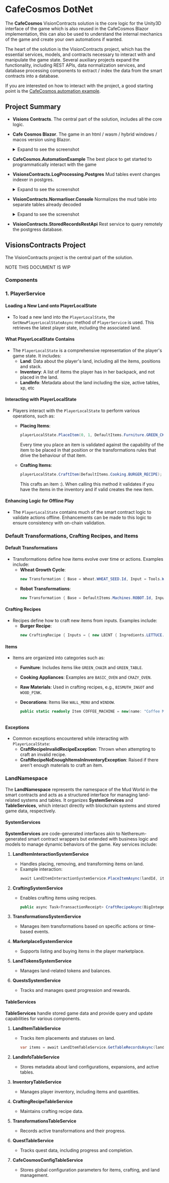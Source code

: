 # CafeCosmos DotNet

The **CafeCosmos** VisionContracts solution is the core logic for the Unity3D interface of the game which is also reused in the CafeCosmos Blazor implementation, this can also be used to understand the internal mechanics of the game and create your own automations if wanted.

The heart of the solution is the VisionContracts project, which has the essential services, models, and contracts necessary to interact with and manipulate the game state. Several auxiliary projects expand the functionality, including REST APIs, data normalization services, and database processing components to extract / index the data from the smart contracts into a database. 

If you are interested on how to interact with the project, a good starting point is the [CafeCosmos automation example](CafeCosmos.AutomationExample/Readme.md). 

## Project Summary
* **Visions Contracts**. The central part of the solution, includes all the core logic.
* **Cafe Cosmos Blazor**. The game in an html / wasm / hybrid windows / macos version using Blazor.
  <details>
    <summary>Expand to see the screenshot</summary>
    
    ![image](https://github.com/user-attachments/assets/6abbbfcc-d65f-44b7-b17e-d4879f13adfa)
  
  </details>
* **CafeCosmos.AutomationExample** The best place to get started to programmatically interact with the game
* **VisionsContracts.LogProcessing.Postgres** Mud tables event changes indexer in postgres.
  <details>
    <summary>Expand to see the screenshot</summary>
    
    ![image](https://github.com/user-attachments/assets/4880451e-ea74-455f-9edb-9341808b1bcf)
  
  </details>
 
* **VisionContracts.Normarliser.Console** Normalizes the mud table into separate tables already decoded
   <details>
    <summary>Expand to see the screenshot</summary>
    
    ![image](https://github.com/user-attachments/assets/e6d05285-2bfb-4ef6-accb-d3025038ad24)
  
  </details>
 
* **VisionContracts.StoredRecordsRestApi** Rest service to query remotely the postgress database.

## VisionsContracts Project

The VisionContracts project is the central part of the solution.

NOTE THIS DOCUMENT IS WIP

### Components
### 1. PlayerService

#### Loading a New Land onto PlayerLocalState
- To load a new land into the `PlayerLocalState`, the `GetNewPlayerLocalStateAsync` method of `PlayerService` is used. This retrieves the latest player state, including the associated land.

#### What PlayerLocalState Contains
- The `PlayerLocalState` is a comprehensive representation of the player's game state. It includes:
  - **Land**: Data about the player's land, including all the items, positions and stack.
  - **Inventory**: A list of items the player has in her backpack, and not placed in the land.
  - **LandInfo**: Metadata about the land including the size, active tables, xp, etc

#### Interacting with PlayerLocalState
- Players interact with the `PlayerLocalState` to perform various operations, such as:
  - **Placing Items**:
    ```csharp
    playerLocalState.PlaceItem(0, 1, DefaultItems.Furniture.GREEN_CHAIR.Id);
    ```
    Every time you place an item is validated against the capability of the item to be placed in that position or the transformations rules that drive the behaviour of that item.

  - **Crafting Items**:
    ```csharp
    playerLocalState.CraftItem(DefaultItems.Cooking.BURGER_RECIPE);
    ```
    This crafts an item :). When calling this method it validates if you have the items in the inventory and if valid creates the new item.
 
#### Enhancing Logic for Offline Play
- The `PlayerLocalState` contains much of the smart contract logic to validate actions offline. Enhancements can be made to this logic to ensure consistency with on-chain validation.

### Default Transformations, Crafting Recipes, and Items

#### Default Transformations
- Transformations define how items evolve over time or actions. Examples include:
  - **Wheat Growth Cycle**:
    ```csharp
    new Transformation { Base = Wheat.WHEAT_SEED.Id, Input = Tools.WATERING_CAN_FULL.Id, Next = Wheat.WHEAT_SMALL.Id, UnlockTime = 120, Yield = Ingredients.WHEAT.Id };
    ```
  - **Robot Transformations**:
    ```csharp
    new Transformation { Base = DefaultItems.Machines.ROBOT.Id, Input = DefaultItems.Ingredients.RASPBERRY.Id, Next = DefaultItems.Machines.ROBOT_MAKING_MEAT.Id, Yield = DefaultItems.Ingredients.MEAT.Id };
    ```

#### Crafting Recipes
- Recipes define how to craft new items from inputs. Examples include:
  - **Burger Recipe**:
    ```csharp
    new CraftingRecipe { Inputs = { new LBINT { Ingredients.LETTUCE.Id, Ingredients.CHEESE.Id }, new LBINT { Ingredients.MEAT.Id, Ingredients.TOMATO.Id }, new LBINT { Ingredients.DOUGH.Id } }, Output = Recipes.BURGER, XP = 4 };
    ```
#### Items
- Items are organized into categories such as:
  - **Furniture**: Includes items like `GREEN_CHAIR` and `GREEN_TABLE`.
  - **Cooking Appliances**: Examples are `BASIC_OVEN` and `CRAZY_OVEN`.
  - **Raw Materials**: Used in crafting recipes, e.g., `BISMUTH_INGOT` and `WOOD_PINK`.
  - **Decorations**: Items like `WALL_MENU` and `WINDOW`.

     ```csharp
    public static readonly Item COFFEE_MACHINE = new(name: "Coffee Machine", id: 79, category: ItemCategory.Cooking, isTool: false, isPlaceable: false, isRotatable: true, isInventory: true, isRemovable: true);
   ```
#### Exceptions
- Common exceptions encountered while interacting with `PlayerLocalState`:
  - **CraftRecipeInvalidRecipeException**: Thrown when attempting to craft an invalid recipe.
  - **CraftRecipeNoEnoughItemsInInventoryException**: Raised if there aren't enough materials to craft an item.

### LandNamespace

The **LandNamespace** represents the namespace of the Mud World in the smart contracts and acts as a structured interface for managing land-related systems and tables. It organizes **SystemServices** and **TableServices**, which interact directly with blockchain systems and stored game data, respectively.

#### SystemServices
**SystemServices** are code-generated interfaces akin to Nethereum-generated smart contract wrappers but extended with business logic and models to manage dynamic behaviors of the game. Key services include:

1. **LandItemInteractionSystemService**
   - Handles placing, removing, and transforming items on land.
   - Example interaction:
     ```csharp
     await LandItemInteractionSystemService.PlaceItemAsync(landId, itemId, x, y);
     ```

2. **CraftingSystemService**
   - Enables crafting items using recipes.
     ```csharp
     public async Task<TransactionReceipt> CraftRecipeAsync(BigInteger landId, BigInteger recipeId, BigInteger quantity);
     ```

3. **TransformationsSystemService**
   - Manages item transformations based on specific actions or time-based events.

5. **MarketplaceSystemService**
   - Supports listing and buying items in the player marketplace.

6. **LandTokensSystemService**
   - Manages land-related tokens and balances.

7. **QuestsSystemService**
   - Tracks and manages quest progression and rewards.

#### TableServices
**TableServices** handle stored game data and provide query and update capabilities for various components.

1. **LandItemTableService**
   - Tracks item placements and statuses on land.
     ```csharp
     var items = await LandItemTableService.GetTableRecordsAsync(landId);
     ```

2. **LandInfoTableService**
   - Stores metadata about land configurations, expansions, and active tables.

3. **InventoryTableService**
   - Manages player inventory, including items and quantities.

4. **CraftingRecipeTableService**
   - Maintains crafting recipe data.

5. **TransformationsTableService**
   - Records active transformations and their progress.

6. **QuestTableService**
   - Tracks quest data, including progress and completion.

7. **CafeCosmosConfigTableService**
   - Stores global configuration parameters for items, crafting, and land management.











 
